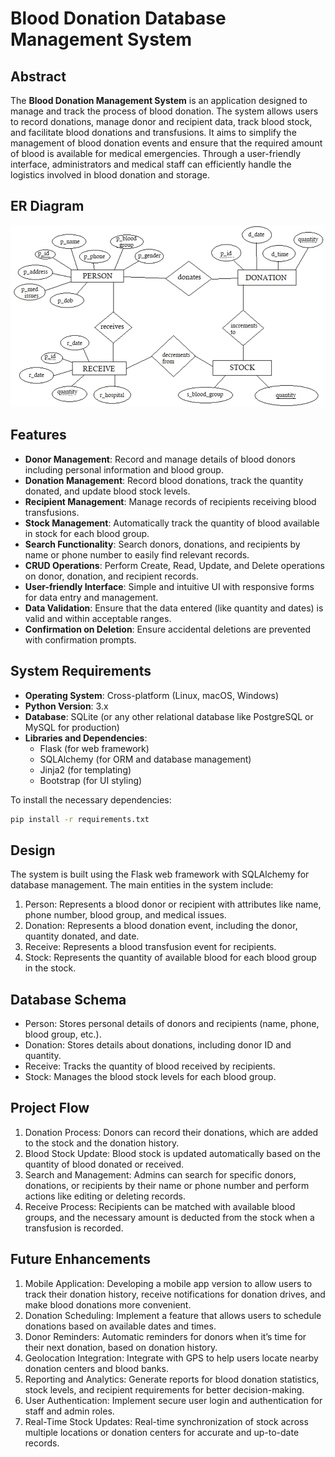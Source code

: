 # Blood Donation Database Management System

## Abstract

The **Blood Donation Management System** is an application designed to manage and track the process of blood donation. The system allows users to record donations, manage donor and recipient data, track blood stock, and facilitate blood donations and transfusions. It aims to simplify the management of blood donation events and ensure that the required amount of blood is available for medical emergencies. Through a user-friendly interface, administrators and medical staff can efficiently handle the logistics involved in blood donation and storage.

## ER Diagram
![Local image](./images/er.png)

## Features

- **Donor Management**: Record and manage details of blood donors including personal information and blood group.
- **Donation Management**: Record blood donations, track the quantity donated, and update blood stock levels.
- **Recipient Management**: Manage records of recipients receiving blood transfusions.
- **Stock Management**: Automatically track the quantity of blood available in stock for each blood group.
- **Search Functionality**: Search donors, donations, and recipients by name or phone number to easily find relevant records.
- **CRUD Operations**: Perform Create, Read, Update, and Delete operations on donor, donation, and recipient records.
- **User-friendly Interface**: Simple and intuitive UI with responsive forms for data entry and management.
- **Data Validation**: Ensure that the data entered (like quantity and dates) is valid and within acceptable ranges.
- **Confirmation on Deletion**: Ensure accidental deletions are prevented with confirmation prompts.

## System Requirements

- **Operating System**: Cross-platform (Linux, macOS, Windows)
- **Python Version**: 3.x
- **Database**: SQLite (or any other relational database like PostgreSQL or MySQL for production)
- **Libraries and Dependencies**:
  - Flask (for web framework)
  - SQLAlchemy (for ORM and database management)
  - Jinja2 (for templating)
  - Bootstrap (for UI styling)

To install the necessary dependencies:
```bash
pip install -r requirements.txt
```

## Design
The system is built using the Flask web framework with SQLAlchemy for database management. The main entities in the system include:

1. Person: Represents a blood donor or recipient with attributes like name, phone number, blood group, and medical issues.
2. Donation: Represents a blood donation event, including the donor, quantity donated, and date.
3. Receive: Represents a blood transfusion event for recipients.
4. Stock: Represents the quantity of available blood for each blood group in the stock.

## Database Schema
- Person: Stores personal details of donors and recipients (name, phone, blood group, etc.).
- Donation: Stores details about donations, including donor ID and quantity.
- Receive: Tracks the quantity of blood received by recipients.
- Stock: Manages the blood stock levels for each blood group.

## Project Flow
1. Donation Process: Donors can record their donations, which are added to the stock and the donation history.
2. Blood Stock Update: Blood stock is updated automatically based on the quantity of blood donated or received.
3. Search and Management: Admins can search for specific donors, donations, or recipients by their name or phone number and perform actions like editing or deleting records.
4. Receive Process: Recipients can be matched with available blood groups, and the necessary amount is deducted from the stock when a transfusion is recorded.

## Future Enhancements
1. Mobile Application: Developing a mobile app version to allow users to track their donation history, receive notifications for donation drives, and make blood donations more convenient.
2. Donation Scheduling: Implement a feature that allows users to schedule donations based on available dates and times.
3. Donor Reminders: Automatic reminders for donors when it’s time for their next donation, based on donation history.
4. Geolocation Integration: Integrate with GPS to help users locate nearby donation centers and blood banks.
5. Reporting and Analytics: Generate reports for blood donation statistics, stock levels, and recipient requirements for better decision-making.
6. User Authentication: Implement secure user login and authentication for staff and admin roles.
7. Real-Time Stock Updates: Real-time synchronization of stock across multiple locations or donation centers for accurate and up-to-date records.